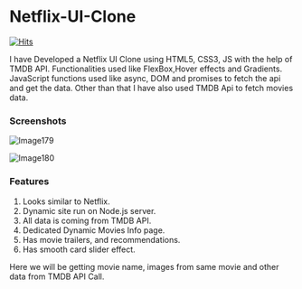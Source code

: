 # Netflix-UI-Clone

[![Hits](https://hits.seeyoufarm.com/api/count/incr/badge.svg?url=https%3A%2F%2Fgithub.com%2FTG922%2FNetflix-UI-Clone&count_bg=%2379C83D&title_bg=%23555555&icon=&icon_color=%23E7E7E7&title=VIEWS&edge_flat=false)](https://hits.seeyoufarm.com)

I have Developed a Netflix UI Clone using HTML5, CSS3, JS with the help of TMDB API. 
Functionalities used like FlexBox,Hover effects and Gradients.
JavaScript functions used like async, DOM and promises to fetch the api and get the data.
Other than that I have also used TMDB Api to fetch movies data.

### Screenshots

![Image179](https://user-images.githubusercontent.com/70098839/170809560-befdc9eb-2790-4508-bcf0-d45ca1e4f936.PNG)

![Image180](https://user-images.githubusercontent.com/70098839/170809570-67dd7287-b4e4-459e-a15f-59590b2fa3ba.PNG)

### Features

1. Looks similar to Netflix.
2. Dynamic site run on Node.js server.
3. All data is coming from TMDB API.
4. Dedicated Dynamic Movies Info page.
5. Has movie trailers, and recommendations.
6. Has smooth card slider effect.

Here we will be getting movie name, images from same movie and other data from TMDB API Call.

